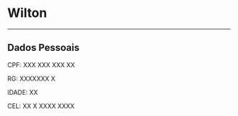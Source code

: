 # Wilton

---

## Dados Pessoais

CPF: XXX XXX XXX XX

RG: XXXXXXX X

IDADE: XX 

CEL: XX X XXXX XXXX
